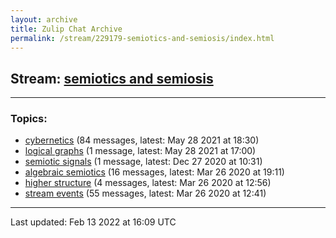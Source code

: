 ```yaml
---
layout: archive
title: Zulip Chat Archive
permalink: /stream/229179-semiotics-and-semiosis/index.html
---
```


## Stream: [semiotics and semiosis](https://mattecapu.github.io/ct-zulip-archive/stream/229179-semiotics-and-semiosis/index.html)
---

### Topics:

* [cybernetics](topic/cybernetics.html) (84 messages, latest: May 28 2021 at 18:30)
* [logical graphs](topic/logical.20graphs.html) (1 message, latest: May 28 2021 at 17:00)
* [semiotic signals](topic/semiotic.20signals.html) (1 message, latest: Dec 27 2020 at 10:31)
* [algebraic semiotics](topic/algebraic.20semiotics.html) (16 messages, latest: Mar 26 2020 at 19:11)
* [higher structure](topic/higher.20structure.html) (4 messages, latest: Mar 26 2020 at 12:56)
* [stream events](topic/stream.20events.html) (55 messages, latest: Mar 26 2020 at 12:41)

<hr><p>Last updated: Feb 13 2022 at 16:09 UTC</p>